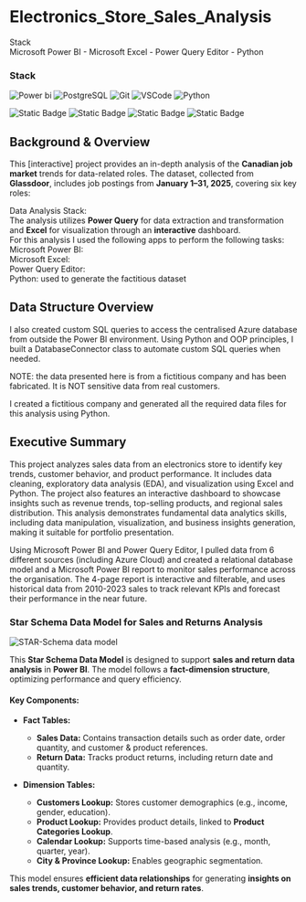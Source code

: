 # Electronics_Store_Sales_Analysis 

Stack  
Microsoft Power BI - Microsoft Excel - Power Query Editor - Python   

### Stack
![Power bi](https://img.shields.io/badge/power_BI-FF9900?style=for-the-badge&logo=powerbi&logoColor=white) ![PostgreSQL](https://img.shields.io/badge/postgresql-3776AB?style=for-the-badge&logo=postgresql&logoColor=white) ![Git](https://img.shields.io/badge/Git-B1361E?style=for-the-badge&logo=git&logoColor=white) ![VSCode](https://img.shields.io/badge/VSCode-2962FF?style=for-the-badge&logo=visual%20studio&logoColor=white) ![Python](https://img.shields.io/badge/Python-3776AB?style=for-the-badge&logo=python&logoColor=white) 

![Static Badge](https://img.shields.io/badge/Power_BI-%2376B900?style=for-the-badge)
![Static Badge](https://img.shields.io/badge/Power_Query-%231C9AD6?style=for-the-badge)
![Static Badge](https://img.shields.io/badge/Microsoft_Excel-%2343A047?style=for-the-badge)
![Static Badge](https://img.shields.io/badge/Python-%23FAD83B?style=for-the-badge&logo=python)


## Background & Overview

This [interactive] project provides an in-depth analysis of the **Canadian job market** trends for data-related roles. The dataset, collected from **Glassdoor**, includes job postings from **January 1–31, 2025**, covering six key roles: 

Data Analysis Stack:  
The analysis utilizes **Power Query** for data extraction and transformation and **Excel** for visualization through an **interactive** dashboard.  
For this analysis I used the following apps to perform the following tasks:  
Microsoft Power BI:   
Microsoft Excel:  
Power Query Editor:   
Python: used to generate the factitious dataset  


## Data Structure Overview 

I also created custom SQL queries to access the centralised Azure database from outside the Power BI environment. Using Python and OOP principles, I built a DatabaseConnector class to automate custom SQL queries when needed.

NOTE: the data presented here is from a fictitious company and has been fabricated. It is NOT sensitive data from real customers.

I created a fictitious company and generated all the required data files for this analysis using Python.

## Executive Summary

This project analyzes sales data from an electronics store to identify key trends, customer behavior, and product performance. It includes data cleaning, exploratory data analysis (EDA), and visualization using Excel and Python. The project also features an interactive dashboard to showcase insights such as revenue trends, top-selling products, and regional sales distribution. This analysis demonstrates fundamental data analytics skills, including data manipulation, visualization, and business insights generation, making it suitable for portfolio presentation.

Using Microsoft Power BI and Power Query Editor, I pulled data from 6 different sources (including Azure Cloud) and created a relational database model and a Microsoft Power BI report to monitor sales performance across the organisation. The 4-page report is interactive and filterable, and uses historical data from 2010-2023 sales to track relevant KPIs and forecast their performance in the near future.


### Star Schema Data Model for Sales and Returns Analysis 

![STAR-Schema data model](https://github.com/user-attachments/assets/4a5b3d97-c3c4-4046-b06f-0f118ec7f589)

This **Star Schema Data Model** is designed to support **sales and return data analysis** in **Power BI**. The model follows a **fact-dimension structure**, optimizing performance and query efficiency.  

#### **Key Components:**  
- **Fact Tables:**  
  - **Sales Data:** Contains transaction details such as order date, order quantity, and customer & product references.  
  - **Return Data:** Tracks product returns, including return date and quantity.  

- **Dimension Tables:**  
  - **Customers Lookup:** Stores customer demographics (e.g., income, gender, education).  
  - **Product Lookup:** Provides product details, linked to **Product Categories Lookup**.  
  - **Calendar Lookup:** Supports time-based analysis (e.g., month, quarter, year).  
  - **City & Province Lookup:** Enables geographic segmentation.  

This model ensures **efficient data relationships** for generating **insights on sales trends, customer behavior, and return rates**.  



